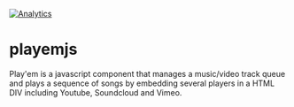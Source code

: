 [![Analytics](https://ga-beacon.appspot.com/UA-1858235-12/playemjs/github)](https://github.com/igrigorik/ga-beacon)

playemjs
========

Play'em is a javascript component that manages a music/video track queue and plays a sequence of songs by embedding several players in a HTML DIV including Youtube, Soundcloud and Vimeo.
